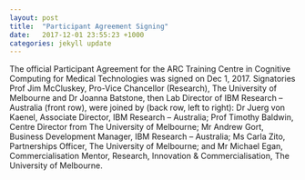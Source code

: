 ```yaml
---
layout: post
title:  "Participant Agreement Signing"
date:   2017-12-01 23:55:23 +1000
categories: jekyll update
---
```

The official Participant Agreement for the ARC Training Centre in Cognitive Computing for Medical Technologies was signed on Dec 1, 2017. Signatories Prof Jim McCluskey, Pro-Vice Chancellor (Research), The University of Melbourne and Dr Joanna Batstone, then Lab Director of IBM Research – Australia (front row), were joined by (back row, left to right): Dr Juerg von Kaenel, Associate Director, IBM Research – Australia; Prof Timothy Baldwin, Centre Director from The University of Melbourne; Mr Andrew Gort, Business Development Manager, IBM Research – Australia; Ms Carla Zito, Partnerships Officer, The University of Melbourne; and Mr Michael Egan, Commercialisation Mentor, Research, Innovation & Commercialisation, The University of Melbourne.

